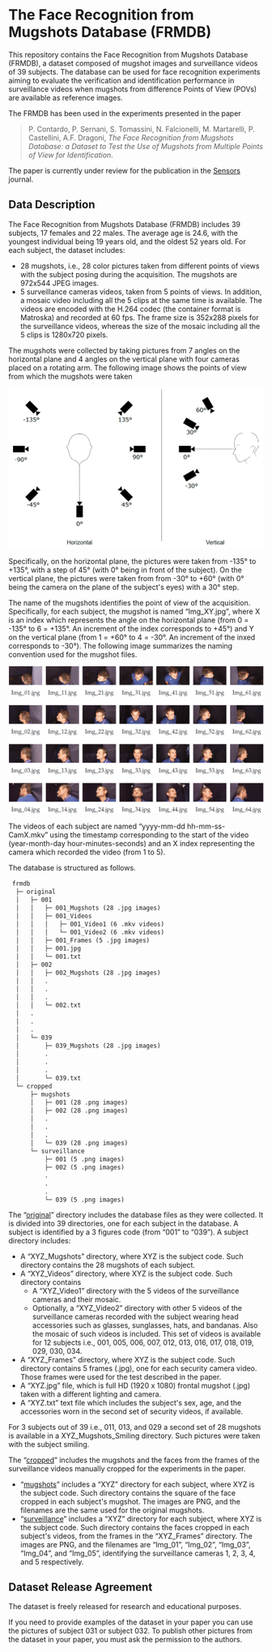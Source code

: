 # The Face Recognition from Mugshots Database (FRMDB)

This repository contains the Face Recognition from Mugshots Database (FRMDB), a dataset composed of mugshot images and surveillance videos of 39 subjects. The database can be used for face recognition experiments aiming to evaluate the verification and identification performance in surveillance videos when mugshots from difference Points of View (POVs) are available as reference images.

The FRMDB has been used in the experiments presented in the paper

> P. Contardo, P. Sernani, S. Tomassini, N. Falcionelli, M. Martarelli, P. Castellini, A.F. Dragoni, *The Face Recognition from Mugshots Database: a Dataset to Test the Use of Mugshots from Multiple Points of View for Identification*.

The paper is currently under review for the publication in the [Sensors](https://www.mdpi.com/journal/sensors) journal.

## Data Description

The Face Recognition from Mugshots Database (FRMDB) includes 39 subjects, 17 females and 22 males. The average age is 24.6, with the youngest individual being 19 years old, and the oldest 52 years old. For each subject, the dataset includes:
-  28 mugshots, i.e., 28 color pictures taken from different points of views with the subject posing during the acquisition. The mugshots are 972x544 JPEG images.
-  5 surveillance cameras videos, taken from 5 points of views. In addition, a mosaic video including all the 5 clips at the same time is available. The videos are encoded with the H.264 codec (the container format is Matroska) and recorded at 60 fps. The frame size is 352x288 pixels for the surveillance videos, whereas the size of the mosaic including all the 5 clips is 1280x720 pixels.

The mugshots were collected by taking pictures from 7 angles on the horizontal plane and 4 angles on the vertical plane with four cameras placed on a rotating arm. The following image shows the points of view from which the mugshots were taken

![Points of View for the acquisition of the FRMD mughosts](images/povs.png)

Specifically, on the horizontal plane, the pictures were taken from -135° to +135°, with a step of 45° (with 0° being in front of the subject). On the vertical plane, the pictures were taken from from -30° to +60° (with 0° being the camera on the plane of the subject's eyes) with a 30° step.

The name of the mugshots identifies the point of view of the acquisition. Specifically, for each subject, the mugshot is named “Img_XY.jpg”, where X is an index which represents the angle on the horizontal plane (from 0 = -135° to 6 = +135°. An increment of the index corresponds to +45°) and Y on the vertical plane (from 1 = +60° to 4 = -30°. An increment of the inxed corresponds to -30°). The following image summarizes the naming convention used for the mugshot files.

![Sample of the mugshots available in the FRMDB](images/mugshots.gif)

The videos of each subject are named “yyyy-mm-dd hh-mm-ss-CamX.mkv” using the timestamp corresponding to the start of the video (year-month-day hour-minutes-seconds) and an X index representing the camera which recorded the video (from 1 to 5).

The database is structured as follows.

	 frmdb
	  ├─ original
	  │   ├─ 001
	  │   │   ├─ 001_Mugshots (28 .jpg images)
	  │   │   ├─ 001_Videos
	  │   │   │   ├─ 001_Video1 (6 .mkv videos)
	  │   │   │   └─ 001_Video2 (6 .mkv videos)
	  │   │   ├─ 001_Frames (5 .jpg images)
	  │   │   ├─ 001.jpg
	  │   │   └─ 001.txt
	  │   ├─ 002
	  │   │   ├─ 002_Mugshots (28 .jpg images)
	  │   │   .
	  │   │   .
	  │   │   .
	  │   │   └─ 002.txt
	  │   .
	  │   .
	  │   .
	  │   └─ 039
	  │       ├─ 039_Mugshots (28 .jpg images)
	  │       .
	  │       .
	  │       .
	  │       └─ 039.txt
	  └─ cropped 
	      ├─ mugshots
	      │   ├─ 001 (28 .png images)
	      │   ├─ 002 (28 .png images)
	      │	  .
	      │   .
	      │   .
	      │	  └─ 039 (28 .png images)
	      └─ surveillance
	          ├─ 001 (5 .png images)
	          ├─ 002 (5 .png images)
	       	  .
	          .
	          .
	       	  └─ 039 (5 .png images)

The “[original](frmdb/original)” directory includes the database files as they were collected. It is divided into 39 directories, one for each subject in the database. A subject is identified by a 3 figures code (from “001” to “039”). A subject directory includes:
-  A “XYZ_Mugshots” directory, where XYZ is the subject code. Such directory contains the 28 mugshots of each subject.
-  A “XYZ_Videos” directory, where XYZ is the subject code. Such directory contains
    - A “XYZ_Video1” directory with the 5 videos of the surveillance cameras and their mosaic.
	- Optionally, a “XYZ_Video2” directory with other 5 videos of the surveillance cameras recorded with the subject wearing head accessories such as glasses, sunglasses, hats, and bandanas. Also the mosaic of such videos is included. This set of videos is available for 12 subjects i.e., 001, 005, 006, 007, 012, 013, 016, 017, 018, 019, 029, 030, 034.
-  A “XYZ_Frames” directory, where XYZ is the subject code. Such directory contains 5 frames (.jpg), one for each security camera video. Those frames were used for the test described in the paper.
-  A “XYZ.jpg” file, which is full HD (1920 x 1080) frontal mugshot (.jpg) taken with a different lighting and camera.
-  A “XYZ.txt” text file which includes the subject's sex, age, and the accessories worn in the second set of security videos, if available.

For 3 subjects out of 39 i.e., 011, 013, and 029 a second set of 28 mugshots is available in a XYZ_Mugshots_Smiling directory. Such pictures were taken with the subject smiling.

The “[cropped](frmdb/cropped)” includes the mugshots and the faces from the frames of the surveillance videos manually cropped for the experiments in the paper.
-  “[mugshots](frmdb/cropped/mugshots)” includes a “XYZ” directory for each subject, where XYZ is the subject code. Such directory contains the square of the face cropped in each subject's mugshot. The images are PNG, and the filenames are the same used for the original mugshots.
-  “[surveillance](frmdb/cropped/surveillance)” includes a “XYZ” directory for each subject, where XYZ is the subject code. Such directory contains the faces cropped in each subject's videos, from the frames in the “XYZ_Frames” directory. The images are PNG, and the filenames are “Img_01”, “Img_02”, “Img_03”, “Img_04”, and “Img_05”, identifying the surveillance cameras 1, 2, 3, 4, and 5 respectively.

## Dataset Release Agreement

The dataset is freely released for research and educational purposes.

If you need to provide examples of the dataset in your paper you can use the pictures of subject 031 or subject 032. To publish other pictures from the dataset in your paper, you must ask the permission to the authors.